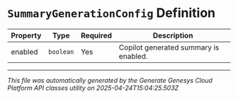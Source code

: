 # `SummaryGenerationConfig` Definition

| Property | Type | Required | Description |
|----------|------|----------|-------------|
| enabled | `boolean` | Yes | Copilot generated summary is enabled. |

---

*This file was automatically generated by the Generate Genesys Cloud Platform API classes utility on 2025-04-24T15:04:25.503Z*